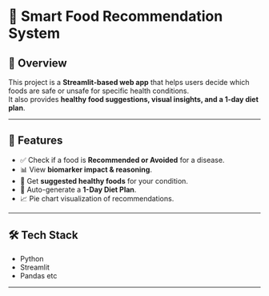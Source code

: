 # 🥗 Smart Food Recommendation System

## 📌 Overview
This project is a **Streamlit-based web app** that helps users decide which foods are safe or unsafe for specific health conditions.  
It also provides **healthy food suggestions, visual insights, and a 1-day diet plan**.

---

## 🚀 Features
- ✅ Check if a food is **Recommended or Avoided** for a disease.
- 📊 View **biomarker impact & reasoning**.
- 🌟 Get **suggested healthy foods** for your condition.
- 🥘 Auto-generate a **1-Day Diet Plan**.
- 📈 Pie chart visualization of recommendations.

---

## 🛠 Tech Stack
- Python
- Streamlit
- Pandas
 etc

---
